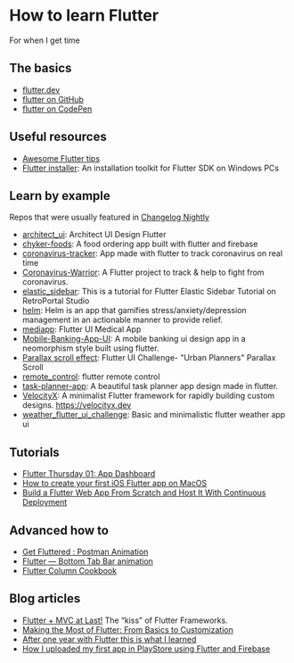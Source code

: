 # How to learn Flutter
For when I get time

## The basics

- [flutter.dev](https://flutter.dev/)
- [flutter on GitHub](https://github.com/flutter/flutter)
- [flutter on CodePen](https://codepen.io/flutter)

## Useful resources

- [Awesome Flutter tips](https://github.com/erluxman/awesomefluttertips)
- [Flutter installer](https://github.com/sampathbalivada/flutter_installer): An installation toolkit for Flutter SDK on Windows PCs

## Learn by example
Repos that were usually featured in [Changelog Nightly](https://changelog.com/nightly)

- [architect_ui](https://github.com/kawal7415/architect_ui): Architect UI Design Flutter
- [chyker-foods](https://github.com/OLayemii/chyker-foods): A food ordering app built with flutter and firebase
- [coronavirus-tracker](https://github.com/X-SLAYER/coronavirus-tracker): App made with flutter to track coronavirus on real time
- [Coronavirus-Warrior](https://github.com/iampawan/Coronavirus-Warrior): A Flutter project to track & help to fight from coronavirus.
- [elastic_sidebar](https://github.com/letsdoit07/flutter_elastic_sidebar): This is a tutorial for Flutter Elastic Sidebar Tutorial on RetroPortal Studio
- [helm](https://github.com/chuabingquan/helm): Helm is an app that gamifies stress/anxiety/depression management in an actionable manner to provide relief.
- [mediapp](https://github.com/randyvalencia/mediapp): Flutter UI Medical App
- [Mobile-Banking-App-UI](https://github.com/vinothvino42/Mobile-Banking-App-UI): A mobile banking ui design app in a neomorphism style built using flutter.
- [Parallax scroll effect](https://github.com/pawlik92/flutter_parallax_scroll): Flutter UI Challenge- "Urban Planners" Parallax Scroll
- [remote_control](https://github.com/simplezhli/flutter_remote_control): flutter remote control
- [task-planner-app](https://github.com/TheAlphaApp/flutter-task-planner-app): A beautiful task planner app design made in flutter.
- [VelocityX](https://github.com/iampawan/VelocityX): A minimalist Flutter framework for rapidly building custom designs. https://velocityx.dev
- [weather_flutter_ui_challenge](https://github.com/mahadydev/weather_flutter_ui_challenge): Basic and minimalistic flutter weather app ui

## Tutorials

- [Flutter Thursday 01: App Dashboard](https://medium.com/@afegbua/flutter-thursday-app-dashboard-565df2aab12c)
- [How to create your first iOS Flutter app on MacOS](https://medium.com/front-end-weekly/how-to-create-your-first-ios-flutter-app-on-macos-7dfa9c3e1962)
- [Build a Flutter Web App From Scratch and Host It With Continuous Deployment](https://medium.com/better-programming/building-flutter-web-app-from-scratch-and-hosting-it-with-continuous-deployment-fde0c20ed711)

## Advanced how to

- [Get Fluttered : Postman Animation](https://itnext.io/get-fluttered-postman-animation-d1760416b680)
- [Flutter — Bottom Tab Bar animation](https://medium.com/@tonyowen/flutter-bottom-tab-bar-animation-75d1ca58c096)
- [Flutter Column Cookbook](https://medium.com/flutter-community/flutter-column-cookbook-35e2d99ae5c8)

## Blog articles

- [Flutter + MVC at Last!](https://medium.com/follow-flutter/flutter-mvc-at-last-275a0dc1e730) The “kiss” of Flutter Frameworks.
- [Making the Most of Flutter: From Basics to Customization](https://medium.com/hackernoon/making-the-most-of-flutter-from-basics-to-customization-433171581d01)
- [After one year with Flutter this is what I learned](https://uxdesign.cc/after-one-year-with-flutter-this-is-what-i-learned-b31181c987c8)
- [How I uploaded my first app in PlayStore using Flutter and Firebase](https://medium.com/@niacubilla/how-i-uploaded-my-first-app-in-playstore-using-flutter-and-firebase-d8ff8d9e1c36)

